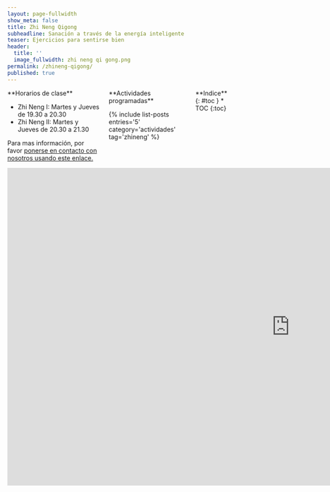```yaml
---
layout: page-fullwidth
show_meta: false
title: Zhi Neng Qigong
subheadline: Sanación a través de la energía inteligente
teaser: Ejercicios para sentirse bien
header:
  title: ''
  image_fullwidth: zhi neng qi gong.png
permalink: /zhineng-qigong/
published: true
---
```

<div class="row">
<div class="medium-4 medium-push-8 columns" markdown="1">
<div class="panel radius" markdown="1">
**Horarios de clase**

* Zhi Neng I: Martes y Jueves de 19.30 a 20.30
* Zhi Neng II: Martes y Jueves de 20.30 a 21.30

Para mas información, por favor [ponerse en contacto con nosotros usando este enlace.](/Haole/contacto/)
</div>
<div class="panel radius" markdown="1">
**Actividades programadas**

{% include list-posts entries='5' category='actividades' tag='zhineng' %}

</div>
<div class="panel radius" markdown="1">
**Indice**
{: #toc }
*  TOC
{:toc}
</div>
</div><!-- /.medium-4.columns -->

<div class="medium-8 medium-pull-4 columns" markdown="1">
<div class="flex-video">
   <iframe width="1280" height="720" src="https://www.youtube.com/embed/CtXILEDEehE" frameborder="0" allowfullscreen></iframe>
</div>

**Zhineng Qigong** es un sistema de Qigong moderno que se caracteriza por ser un sistema fácil de aprender y transmitir, a la vez que es muy efectivo para la sanación y el desarrollo de la conciencia. Este sistema fue diseñado por el maestro Pang Ming, que ha condensado la esencia de muchos sistemas y enseñanzas tradicionales, en conjunto con conocimiento médico convencional y de la medicina tradicional china. El resultado es un sistema integral de auto sanación y de cultivo de la conciencia apto para el mundo moderno.

Qigong es una antigüa técnica de sanación a través del uso de la energía que se ha desarrollado por mas de 5000 años de historia China. A través de movimientos suaves, visualizaciones, sonido, respiración e intención consciente, la práctica de Qigong restaura la energía vital y el poder creativo del ser. A medida que se liberan las causas de los desafíos en nuestra vida, uno se reconecta con la fuente universal y recibe un nuevo flujo de energía vital. A través de esta práctica, amplificas la red de cambios positivos para tí, tus seres queridos y el planeta Tierra.

## Beneficios
* Fortalece el sistema inmune y endócrino
* Reduce el estrés, ansiedad y depresión
* Provee un sentimiento profundo de bienestar, estabilidad emocional y equilibrio
* Desarrolla tu potencial para generar y atraer cambios positivos en tu vida
* Mejora otras prácticas
* Profundiza tu conexión con la energía vital universal

## Según la ciencia
El estudio de los efectos del Qigong ha demostrado que:

* Inicia la respuesta de relajación, disminuye el ritmo cardíaco y la presión arterial
* Altera la química cerebral regulando el dolor, la depresión y las adicciones, al tiempo que mejora la respuesta inmune
* Mejora la eficiencia del sistema inmune incrementando el flujo de fluido linfático
* Mejora la resistencia a las enfermedades e infecciones, e incrementa el metabolismo celular y la regeneración de tejidos
* Coordina los hemisferios cerebrales promoviendo el sueño profundo, reduciendo ansiedad y dando claridad mental
* Induce ondas cerebrales alpha y theta, que reducen el ritmo cardíaco y la presión sanguínea, facilitando la relajación y el foco mental
* Modera las funciones de las glándulas, así como el fluido del cerebro y la médula espinal, los cuales estan involucrados en la regulación del dolor, las emociones y potenciando la función inmune

## Breve reseña
Dentro de los muchos estilos de Qigong, Zhineng es uno de los mas efectivos. Su traducción literal es "La habilidad de cultivar la energía de la sabiduría".

En 1980 el maestro Dr. Pang Ming funda el hospital sin medicinas mas grande del mundo llamado "Centro de Zhineng Qigong Huxia de Entrenamiento y Recuperación." Mediante una gran cantidad de investigación científica (se publicaron mas de 3000 papers durante los 90), y mas de 20 años de experimentar con la sanación mediante el Qigong, Zhineng se ha convertido en un sistema científico de trabajar con la energía para mejorar la vida. El Dr. Pang ha publicado mas de 10 libros sobre este tesoro cultural de la humanidad.

Durante la existencia del hospital, los pacientes que se admitían en el Centro eran diagnosticados por profesionales médicos, y luego asignados a un instructor de Qigong. Luego de 24 días de estadía y práctica, se les hacía un grupo de exámenes médicos. Los pacientes eran considerados alumnos, que aprendían la forma de sanarse a sí mismos, y se graduaban físicamentes sanos o en recuperación, y como seres mas felices e íntegros.

El centro ha entrenado a miles de instructores de Qigong y muchos Maestros. Muchos de ellos han elegido dedicar su vida a la sanación mediante el Qigong, para compartir y enseñar.
</div>
</div>
